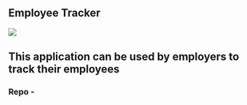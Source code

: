 ## Employee Tracker

![](https://i.imgur.com/YswH1rD_d.webp?maxwidth=760&fidelity=grand)

## This application can be used by employers to track their employees

### Repo - 
